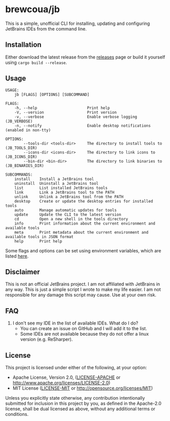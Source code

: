 # brewcoua/jb
This is a simple, unofficial CLI for installing, updating and configuring JetBrains IDEs from the command line.

## Installation
Either download the latest release from the [releases](https://github.com/brewcoua/jb/releases) page or build it yourself using `cargo build --release`.

## Usage
```
USAGE:
    jb [FLAGS] [OPTIONS] [SUBCOMMAND]

FLAGS:
    -h, --help                      Print help
    -V, --version                   Print version
    -v, --verbose                   Enable verbose logging (JB_VERBOSE)
    -n, --notify                    Enable desktop notifications (enabled in non-tty)

OPTIONS:
        --tools-dir <tools-dir>     The directory to install tools to (JB_TOOLS_DIR)
        --icons-dir <icons-dir>     The directory to link icons to (JB_ICONS_DIR)
        --bin-dir <bin-dir>         The directory to link binaries to (JB_BINARIES_DIR)

SUBCOMMANDS:
    install    Install a JetBrains tool
    uninstall  Uninstall a JetBrains tool
    list       List installed JetBrains tools
    link       Link a JetBrains tool to the PATH
    unlink     Unlink a JetBrains tool from the PATH
    desktop    Create or update the desktop entries for installed tools
    auto       Manage automatic updates for tools
    update     Update the CLI to the latest version
    cd         Open a new shell in the tools directory
    info       Print information about the current environment and available tools
    meta       Print metadata about the current environment and available tools in JSON format
    help       Print help
```

Some flags and options can be set using environment variables, which are listed [here](https://brewcoua.github.io/jb/jb/env/enum.Variable.html).

## Disclaimer
This is not an official JetBrains project.
I am not affiliated with JetBrains in any way.
This is just a simple script I wrote to make my life easier.
I am not responsible for any damage this script may cause. Use at your own risk.

## FAQ
1. I don't see my IDE in the list of available IDEs. What do I do?
    - You can create an issue on GitHub and I will add it to the list.
    - Some IDEs are not available because they do not offer a linux version (e.g. ReSharper).

## License
This project is licensed under either of the following, at your option:
- Apache License, Version 2.0, ([LICENSE-APACHE](LICENSE-APACHE) or http://www.apache.org/licenses/LICENSE-2.0)
- MIT License ([LICENSE-MIT](LICENSE-MIT) or http://opensource.org/licenses/MIT)

Unless you explicitly state otherwise, any contribution intentionally submitted for inclusion in this project by you, 
as defined in the Apache-2.0 license, shall be dual licensed as above, without any additional terms or conditions.
